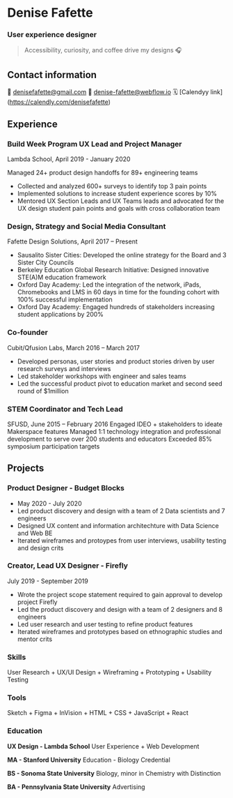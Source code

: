 # Denise Fafette
### User experience designer
>Accessibility, curiosity, and coffee drive my designs 🎧

## Contact information
📧 denisefafette@gmail.com
🎒 denise-fafette@webflow.io
🗓 [Calendyy link] (https://calendly.com/denisefafette)

## Experience

### Build Week Program UX Lead and Project Manager
Lambda School, April 2019 - January 2020

Managed 24+ product design handoffs for 89+ engineering teams
- Collected and analyzed 600+ surveys to identify top 3 pain points
- Implemented solutions to increase student experience scores by 10%
- Mentored UX Section Leads and UX Teams leads and advocated for the UX design student pain points and goals with cross collaboration team

### Design, Strategy and Social Media Consultant
Fafette Design Solutions, April 2017 – Present
- Sausalito Sister Cities: Developed the online strategy for the Board and 3 Sister City Councils
- Berkeley Education Global Research Initiative: Designed innovative STE(A)M education framework
- Oxford Day Academy: Led the integration of the network, iPads, Chromebooks and LMS in 60 days in time for the founding cohort with 100% successful implementation
- Oxford Day Academy: Engaged hundreds of stakeholders increasing student applications by 200% 

### Co-founder 
Cubit/Qfusion Labs, March 2016 – March 2017
- Developed personas, user stories and product stories driven by user research surveys and interviews
- Led stakeholder workshops with engineer and sales teams
- Led the successful product pivot to education market and second seed round of $1million

### STEM Coordinator and Tech Lead
SFUSD, June 2015 – February 2016
Engaged IDEO + stakeholders to ideate Makerspace features 
Managed 1:1 technology integration and professional development to serve over 200 students and educators 
Exceeded 85% symposium participation targets

## Projects

### Product Designer - Budget Blocks
- May 2020 - July 2020
- Led product discovery and design with a team of 2 Data scientists and 7 engineers
- Designed UX content and information architechture with Data Science and Web BE
- Iterated wireframes and protoypes from user interviews, usability testing and design crits

### Creator, Lead UX Designer - Firefly
July 2019 - September 2019
- Wrote the project scope statement required to gain approval to develop project Firefly
- Led the product discovery and design with a team of 2 designers and 8 engineers 
- Led user research and user testing to refine product features
- Iterated wireframes and prototypes based on ethnographic studies and mentor crits

### Skills
User Research + UX/UI Design + Wireframing + Prototyping + Usability Testing

### Tools
Sketch + Figma + InVision + HTML + CSS + JavaScript + React

### Education

**UX Design - Lambda School**
User Experience + Web Development


**MA - Stanford University**
Education - Biology Credential

**BS - Sonoma State University**
Biology, minor in Chemistry with Distinction

**BA - Pennsylvania State University**
Advertising
